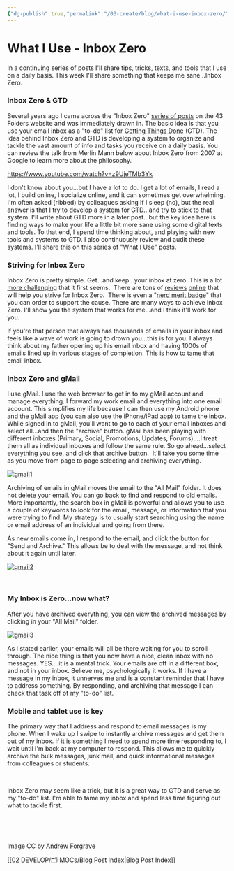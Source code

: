 ```yaml
---
{"dg-publish":true,"permalink":"/03-create/blog/what-i-use-inbox-zero/","title":"What I Use: Inbox Zero","tags":["email","gtd"]}
---
```


# What I Use - Inbox Zero

In a continuing series of posts I'll share tips, tricks, texts, and tools that I use on a daily basis. This week I'll share something that keeps me sane...Inbox Zero.

### Inbox Zero & GTD

Several years ago I came across the "Inbox Zero" [series of posts](http://www.43folders.com/43-folders-series-inbox-zero) on the 43 Folders website and was immediately drawn in. The basic idea is that you use your email inbox as a "to-do" list for [Getting Things Done](http://zenhabits.net/the-getting-things-done-gtd-faq/) (GTD). The idea behind Inbox Zero and GTD is developing a system to organize and tackle the vast amount of info and tasks you receive on a daily basis. You can review the talk from Merlin Mann below about Inbox Zero from 2007 at Google to learn more about the philosophy.

https://www.youtube.com/watch?v=z9UjeTMb3Yk

I don't know about you...but I have a lot to do. I get a lot of emails, I read a lot, I build online, I socialize online, and it can sometimes get overwhelming. I'm often asked (ribbed) by colleagues asking if I sleep (no), but the real answer is that I try to develop a system for GTD...and try to stick to that system. I'll write about GTD more in a later post...but the key idea here is finding ways to make your life a little bit more sane using some digital texts and tools. To that end, I spend time thinking about, and playing with new tools and systems to GTD. I also continuously review and audit these systems. I'll share this on this series of "What I Use" posts.

### Striving for Inbox Zero

Inbox Zero is pretty simple. Get...and keep...your inbox at zero. This is a lot [more challenging](http://gigaom.com/2013-05-05/the-myth-of-inbox-zero-and-the-path-to-peace-of-mind/) that it first seems.  There are tons of [reviews](http://mashable.com/2013-10-10/inbox-zero/) [online](http://readwrite.com/2013-04-15/30-days-with-inbox-zero-cleaning-out-messages-and-stress#awesm=~oCxAAIIgaSGp8V) that will help you strive for Inbox Zero.  There is even a "[nerd merit badge](http://www.nerdmeritbadges.com/products/inbox-zero)" that you can order to support the cause. There are many ways to achieve Inbox Zero. I'll show you the system that works for me...and I think it'll work for you.

If you're that person that always has thousands of emails in your inbox and feels like a wave of work is going to drown you...this is for you. I always think about my father opening up his email inbox and having 1000s of emails lined up in various stages of completion. This is how to tame that email inbox.

### Inbox Zero and gMail

I use gMail. I use the web browser to get in to my gMail account and manage everything. I forward my work email and everything into one email account. This simplifies my life because I can then use my Android phone and the gMail app (you can also use the iPhone/iPad app) to tame the inbox. While signed in to gMail, you'll want to go to each of your email inboxes and select all...and then the "archive" button. gMail has been playing with different inboxes (Primary, Social, Promotions, Updates, Forums)....I treat them all as individual inboxes and follow the same rule. So go ahead...select everything you see, and click that archive button.  It'll take you some time as you move from page to page selecting and archiving everything.

[![gmail1](images/gmail1.gif)](http://wiobyrne.com/wp-content/uploads/2014/04/gmail1.gif)

Archiving of emails in gMail moves the email to the "All Mail" folder. It does not delete your email. You can go back to find and respond to old emails. More importantly, the search box in gMail is powerful and allows you to use a couple of keywords to look for the email, message, or information that you were trying to find. My strategy is to usually start searching using the name or email address of an individual and going from there.

As new emails come in, I respond to the email, and click the button for "Send and Archive." This allows be to deal with the message, and not think about it again until later.

[![gmail2](images/gmail2.gif)](http://wiobyrne.com/wp-content/uploads/2014/04/gmail2.gif)

 

### My Inbox is Zero...now what?

After you have archived everything, you can view the archived messages by clicking in your "All Mail" folder.

[![gmail3](images/gmail3.gif)](http://wiobyrne.com/wp-content/uploads/2014/04/gmail3.gif)

As I stated earlier, your emails will all be there waiting for you to scroll through. The nice thing is that you now have a nice, clean inbox with no messages. YES....it is a mental trick. Your emails are off in a different box, and not in your inbox. Believe me, psychologically it works. If I have a message in my inbox, it unnerves me and is a constant reminder that I have to address something. By responding, and archiving that message I can check that task off of my "to-do" list.

### Mobile and tablet use is key

The primary way that I address and respond to email messages is my phone. When I wake up I swipe to instantly archive messages and get them out of my inbox. If it is something I need to spend more time responding to, I wait until I'm back at my computer to respond. This allows me to quickly archive the bulk messages, junk mail, and quick informational messages from colleagues or students.

 

Inbox Zero may seem like a trick, but it is a great way to GTD and serve as my "to-do" list. I'm able to tame my inbox and spend less time figuring out what to tackle first.

 

 

Image CC by [Andrew Forgrave](http://www.flickr.com/photos/aforgrave/5593360287/)

[[02 DEVELOP/🗂️ MOCs/Blog Post Index\|Blog Post Index]]